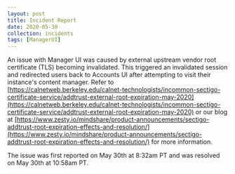 ```yaml
---
layout: post
title: Incident Report
date: 2020-05-30
collection: incidents
tags: [ManagerUI]
---
```


An issue with Manager UI was caused by external upstream vendor root certificate (TLS) becoming invalidated. This triggered an invalidated session and redirected users back to Accounts UI after attempting to visit their instance's content manager. Refer to [https://calnetweb.berkeley.edu/calnet-technologists/incommon-sectigo-certificate-service/addtrust-external-root-expiration-may-2020](https://calnetweb.berkeley.edu/calnet-technologists/incommon-sectigo-certificate-service/addtrust-external-root-expiration-may-2020) or our blog at [https://www.zesty.io/mindshare/product-announcements/sectigo-addtrust-root-expiration-effects-and-resolution/](https://www.zesty.io/mindshare/product-announcements/sectigo-addtrust-root-expiration-effects-and-resolution/) for more information.

The issue was first reported on May 30th at 8:32am PT and was resolved on May 30th at 10:58am PT.
